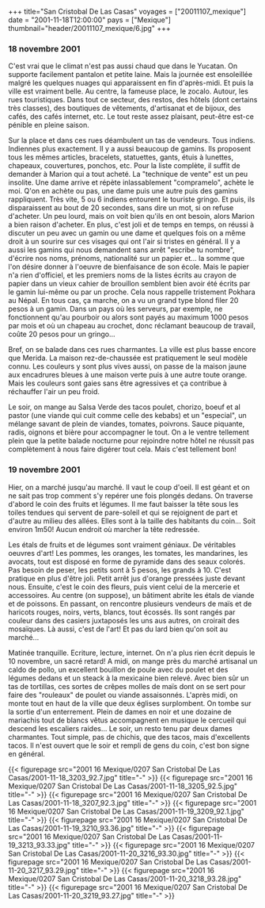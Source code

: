 +++
title="San Cristobal De Las Casas"
voyages = ["20011107_mexique"]
date = "2001-11-18T12:00:00"
pays = ["Mexique"]
thumbnail="header/20011107_mexique/6.jpg"
+++
### 18 novembre 2001

C'est vrai que le climat n'est pas aussi chaud que dans le Yucatan. On supporte 
facilement pantalon et petite laine. Mais la journée est ensoleillée malgré 
les quelques nuages qui apparaissent en fin d'après-midi. Et puis la ville est 
vraiment belle. Au centre, la fameuse place, le zocalo. Autour, les rues touristiques. 
Dans tout ce secteur, des restos, des hôtels (dont certains très classes), des 
boutiques de vêtements, d'artisanat et de bijoux, des cafés, des cafés internet, 
etc. Le tout reste assez plaisant, peut-être est-ce pénible en pleine saison. 


Sur la place et dans ces rues déambulent un tas de vendeurs. Tous indiens. 
Indiennes plus exactement. Il y a aussi beaucoup de gamins. Ils proposent tous 
les mêmes articles, bracelets, statuettes, gants, étuis à lunettes, chapeaux, 
couvertures, ponchos, etc. Pour la liste complète, il suffit de demander à Marion 
qui a tout acheté. La "technique de vente" est un peu insolite. Une dame arrive 
et répète inlassablement "compramelo", achète le moi. Q'on en achète ou pas, 
une dame puis une autre puis des gamins rappliquent. Très vite, 5 ou 6 indiens 
entourent le touriste gringo. Et puis, ils disparaissent au bout de 20 secondes, 
sans dire un mot, si on refuse d'acheter. Un peu lourd, mais on voit bien qu'ils 
en ont besoin, alors Marion a bien raison d'acheter. En plus, c'est joli et 
de temps en temps, on réussi à discuter un peu avec un gamin ou une dame et 
quelques fois on a même droit à un sourire sur ces visages qui ont l'air si 
tristes en général. Il y a aussi les gamins qui nous demandent sans arrêt "escribe 
tu nombre", d'écrire nos noms, prénoms, nationalité sur un papier et... la somme 
que l'on désire donner à l'oeuvre de bienfaisance de son école. Mais le papier 
n'a rien d'officiel, et les premiers noms de la listes écrits au crayon de papier 
dans un vieux cahier de brouillon semblent bien avoir été écrits par le gamin 
lui-même ou par un proche. Cela nous rappelle tristement Pokhara au Népal. En 
tous cas, ça marche, on a vu un grand type blond filer 20 pesos à un gamin. 
Dans un pays où les serveurs, par exemple, ne fonctionnent qu'au pourboir ou 
alors sont payés au maximum 1000 pesos par mois et où un chapeau au crochet, 
donc réclamant beaucoup de travail, coûte 20 pesos pour un gringo... 

Bref, on se balade dans ces rues charmantes. La ville est plus basse encore 
que Merida. La maison rez-de-chaussée est pratiquement le seul modèle connu. 
Les couleurs y sont plus vives aussi, on passe de la maison jaune aux encadrures 
bleues à une maison verte puis à une autre toute orange. Mais les couleurs sont 
gaies sans être agressives et ça contribue à réchauffer l'air un peu froid.

Le soir, on mange au Salsa Verde des tacos poulet, chorizo, boeuf et al pastor 
(une viande qui cuit comme celle des kebabs) et un "especial", un mélange savant 
de plein de viandes, tomates, poivrons. Sauce piquante, radis, oignons et bière 
pour accompagner le tout. On a le ventre tellement plein que la petite balade 
nocturne pour rejoindre notre hôtel ne réussit pas complètement à nous faire 
digérer tout cela. Mais c'est tellement bon! 

### 19 novembre 2001

Hier, on a marché jusqu'au marché. Il vaut le coup d'oeil. Il est géant et 
on ne sait pas trop comment s'y repérer une fois plongés dedans. On traverse 
d'abord le coin des fruits et légumes. Il me faut baisser la tête sous les toiles 
tendues qui servent de pare-soleil et qui se rejoignent de part et d'autre au 
milieu des allées. Elles sont à la taille des habitants du coin... Soit environ 
1m50! Aucun endroit où marcher la tête redressée. 

Les étals de fruits et de légumes sont vraiment géniaux. De véritables oeuvres 
d'art! Les pommes, les oranges, les tomates, les mandarines, les avocats, tout 
est disposé en forme de pyramide dans des seaux colorés. Pas besoin de peser, 
les petits sont à 5 pesos, les grands à 10. C'est pratique en plus d'être joli. 
Petit arrêt jus d'orange pressées juste devant nous. Ensuite, c'est le coin 
des fleurs, puis vient celui de la mercerie et accessoires. Au centre (on suppose), 
un bâtiment abrite les étals de viande et de poissons. En passant, on rencontre 
plusieurs vendeurs de maïs et de haricots rouges, noirs, verts, blancs, tout 
écossés. Ils sont rangés par couleur dans des casiers juxtaposés les uns aus 
autres, on croirait des mosaïques. Là aussi, c'est de l'art! Et pas du lard 
bien qu'on soit au marché...

Matinée tranquille. Ecriture, lecture, internet. On n'a plus rien écrit depuis 
le 10 novembre, un sacré retard! A midi, on mange près du marché artisanal un 
caldo de pollo, un excellent bouillon de poule avec du poulet et des légumes 
dedans et un steack à la mexicaine bien relevé. Avec bien sûr un tas de tortillas, 
ces sortes de crêpes molles de maïs dont on se sert pour faire des "rouleaux" 
de poulet ou viande assaisonnés. L'après midi, on monte tout en haut de la ville 
que deux églises surplombent. On tombe sur la sortie d'un enterrement. Plein 
de dames en noir et une dozaine de mariachis tout de blancs vêtus accompagnent 
en musique le cercueil qui descend les escaliers raides... Le soir, un resto 
tenu par deux dames charmantes. Tout simple, pas de chichis, que des tacos, 
mais d'excellents tacos. Il n'est ouvert que le soir et rempli de gens du coin, 
c'est bon signe en général.


{{< figurepage src="2001 16 Mexique/0207 San Cristobal De Las Casas/2001-11-18_3203_92.7.jpg" title="-"  >}}
{{< figurepage src="2001 16 Mexique/0207 San Cristobal De Las Casas/2001-11-18_3205_92.5.jpg" title="-"  >}}
{{< figurepage src="2001 16 Mexique/0207 San Cristobal De Las Casas/2001-11-18_3207_92.3.jpg" title="-"  >}}
{{< figurepage src="2001 16 Mexique/0207 San Cristobal De Las Casas/2001-11-19_3209_92.1.jpg" title="-"  >}}
{{< figurepage src="2001 16 Mexique/0207 San Cristobal De Las Casas/2001-11-19_3210_93.36.jpg" title="-"  >}}
{{< figurepage src="2001 16 Mexique/0207 San Cristobal De Las Casas/2001-11-19_3213_93.33.jpg" title="-"  >}}
{{< figurepage src="2001 16 Mexique/0207 San Cristobal De Las Casas/2001-11-20_3216_93.30.jpg" title="-"  >}}
{{< figurepage src="2001 16 Mexique/0207 San Cristobal De Las Casas/2001-11-20_3217_93.29.jpg" title="-"  >}}
{{< figurepage src="2001 16 Mexique/0207 San Cristobal De Las Casas/2001-11-20_3218_93.28.jpg" title="-"  >}}
{{< figurepage src="2001 16 Mexique/0207 San Cristobal De Las Casas/2001-11-20_3219_93.27.jpg" title="-"  >}}


